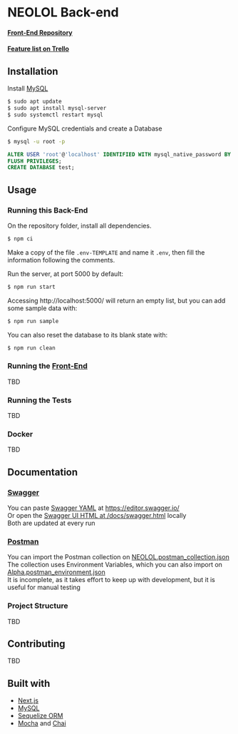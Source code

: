 # NEOLOL Back-end

#### [Front-End Repository](https://github.com/Neolol-source/Neolol-FE)

#### [Feature list on Trello](https://trello.com/b/b5gN1DpV/neolol-planned-features)


## Installation

Install [MySQL](https://dev.mysql.com/downloads/mysql/)
```bash
$ sudo apt update
$ sudo apt install mysql-server
$ sudo systemctl restart mysql
```

Configure MySQL credentials and create a Database
```bash
$ mysql -u root -p
```
```sql
ALTER USER 'root'@'localhost' IDENTIFIED WITH mysql_native_password BY '[PASSWORD]';
FLUSH PRIVILEGES;
CREATE DATABASE test;
```

## Usage

### Running this Back-End
On the repository folder, install all dependencies.
```bash
$ npm ci
```

Make a copy of the file `.env-TEMPLATE` and name it `.env`, then fill the information following the comments.

Run the server, at port 5000 by default:
```bash
$ npm run start
```

Accessing http://localhost:5000/ will return an empty list, but you can add some sample data with:
```bash
$ npm run sample
```

You can also reset the database to its blank state with:
```bash
$ npm run clean
```

### Running the [Front-End](https://github.com/Neolol-source/Neolol-FE)
TBD

### Running the Tests
TBD

### Docker
TBD

## Documentation

### [Swagger](https://swagger.io/)  
You can paste [Swagger YAML](docs/api.yml) at https://editor.swagger.io/  
Or open the [Swagger UI HTML at /docs/swagger.html](docs/swagger.html) locally  
Both are updated at every run   

### [Postman](https://www.postman.com/)
You can import the Postman collection on [NEOLOL.postman_collection.json](docs/postman/NEOLOL.postman_collection.json)  
The collection uses Environment Variables, which you can also import on [Alpha.postman_environment.json](docs/postman/Alpha.postman_environment.json)  
It is incomplete, as it takes effort to keep up with development, but it is useful for manual testing  

### Project Structure
TBD

## Contributing
TBD

## Built with
- [Next.js](https://nextjs.org/)
- [MySQL](https://www.mysql.com/)
- [Sequelize ORM](https://sequelize.org/)
- [Mocha](https://mochajs.org/) and [Chai](https://www.chaijs.com/)
